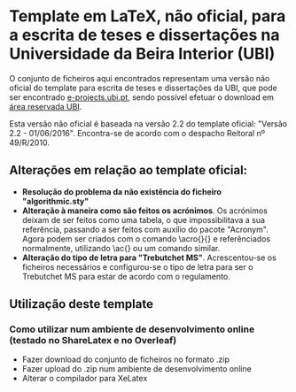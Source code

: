 # Template em LaTeX, não oficial, para a escrita de teses e dissertações na Universidade da Beira Interior (UBI)

O conjunto de ficheiros aqui encontrados representam uma versão não oficial do template para escrita de teses e dissertações da UBI, que pode ser encontrado [e-projects.ubi.pt](http://www.e-projects.ubi.pt/latex/template.html), sendo possível efetuar o download em [área reservada UBI](https://minha.ubi.pt/sub/areareservada/).

Esta versão não oficial é baseada na versão 2.2 do template oficial: "Versão 2.2 - 01/06/2016". Encontra-se de acordo com o despacho Reitoral nº 49/R/2010.

## Alterações em relação ao template oficial:
- **Resolução do problema da não existência do ficheiro "algorithmic.sty"**
- **Alteração à maneira como são feitos os acrónimos**. Os acrónimos deixam de ser feitos como uma tabela, o que impossibilitava a sua referência, passando a ser feitos com auxílio do pacote "Acronym". Agora podem ser criados com o comando \acro{}{} e referênciados normalmente, utilizando \ac{} ou um comando similar.
- **Alteração do tipo de letra para "Trebutchet MS"**. Acrescentou-se os ficheiros necessários e configurou-se o tipo de letra para ser o Trebutchet MS para estar de acordo com o regulamento.

## Utilização deste template
### Como utilizar num ambiente de desenvolvimento online (testado no ShareLatex e no Overleaf)
- Fazer download do conjunto de ficheiros no formato .zip
- Fazer upload do .zip num ambiente de desenvolvimento online
- Alterar o compilador para XeLatex
